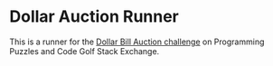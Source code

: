 # Dollar Auction Runner
This is a runner for the [Dollar Bill Auction challenge](https://codegolf.stackexchange.com/q/162554/75524) on Programming Puzzles and Code Golf Stack Exchange.

